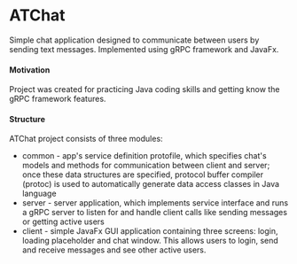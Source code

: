# ATChat
Simple chat application designed to communicate between users by sending text messages. Implemented using gRPC framework and JavaFx.

#### Motivation
Project was created for practicing Java coding skills and getting know the gRPC framework features.

#### Structure
ATChat project consists of three modules:
- common - app's service definition protofile, which specifies chat's models and methods for communication between client and server; once these data structures are specified, protocol buffer compiler (protoc) is used to automatically generate data access classes in Java language
- server - server application, which implements service interface and runs a gRPC server to listen for and handle client calls like sending messages or getting active users
- client - simple JavaFx GUI application containing three screens: login, loading placeholder and chat window. This allows users to login, send and receive messages and see other active users.
